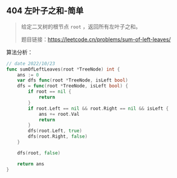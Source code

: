 ## 404 左叶子之和-简单

> 给定二叉树的根节点 `root` ，返回所有左叶子之和。
>
>  题目链接：https://leetcode.cn/problems/sum-of-left-leaves/



算法分析：

```go
// date 2022/10/23
func sumOfLeftLeaves(root *TreeNode) int {
    ans := 0
    var dfs func(root *TreeNode, isLeft bool)
    dfs = func(root *TreeNode, isLeft bool) {
        if root == nil {
            return
        }
        if root.Left == nil && root.Right == nil && isLeft {
            ans += root.Val
            return
        }
        dfs(root.Left, true)
        dfs(root.Right, false)
    }

    dfs(root, false)

    return ans
}
```

